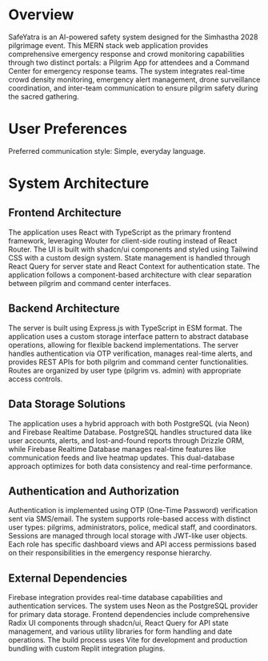 # Overview

SafeYatra is an AI-powered safety system designed for the Simhastha 2028 pilgrimage event. This MERN stack web application provides comprehensive emergency response and crowd monitoring capabilities through two distinct portals: a Pilgrim App for attendees and a Command Center for emergency response teams. The system integrates real-time crowd density monitoring, emergency alert management, drone surveillance coordination, and inter-team communication to ensure pilgrim safety during the sacred gathering.

# User Preferences

Preferred communication style: Simple, everyday language.

# System Architecture

## Frontend Architecture
The application uses React with TypeScript as the primary frontend framework, leveraging Wouter for client-side routing instead of React Router. The UI is built with shadcn/ui components and styled using Tailwind CSS with a custom design system. State management is handled through React Query for server state and React Context for authentication state. The application follows a component-based architecture with clear separation between pilgrim and command center interfaces.

## Backend Architecture
The server is built using Express.js with TypeScript in ESM format. The application uses a custom storage interface pattern to abstract database operations, allowing for flexible backend implementations. The server handles authentication via OTP verification, manages real-time alerts, and provides REST APIs for both pilgrim and command center functionalities. Routes are organized by user type (pilgrim vs. admin) with appropriate access controls.

## Data Storage Solutions
The application uses a hybrid approach with both PostgreSQL (via Neon) and Firebase Realtime Database. PostgreSQL handles structured data like user accounts, alerts, and lost-and-found reports through Drizzle ORM, while Firebase Realtime Database manages real-time features like communication feeds and live heatmap updates. This dual-database approach optimizes for both data consistency and real-time performance.

## Authentication and Authorization
Authentication is implemented using OTP (One-Time Password) verification sent via SMS/email. The system supports role-based access with distinct user types: pilgrims, administrators, police, medical staff, and coordinators. Sessions are managed through local storage with JWT-like user objects. Each role has specific dashboard views and API access permissions based on their responsibilities in the emergency response hierarchy.

## External Dependencies
Firebase integration provides real-time database capabilities and authentication services. The system uses Neon as the PostgreSQL provider for primary data storage. Frontend dependencies include comprehensive Radix UI components through shadcn/ui, React Query for API state management, and various utility libraries for form handling and date operations. The build process uses Vite for development and production bundling with custom Replit integration plugins.